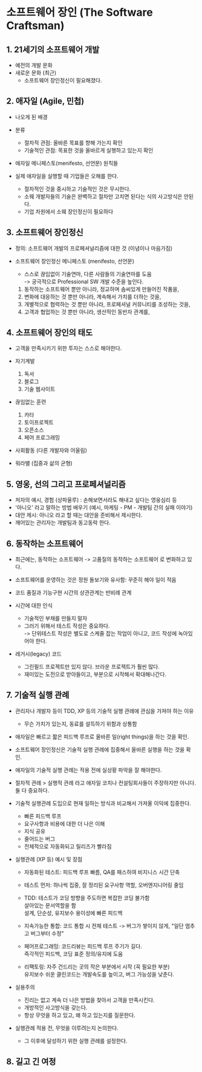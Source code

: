 # 소프트웨어 장인 (The Software Craftsman)

## 1. 21세기의 소프트웨어 개발
- 예전의 개발 문화
- 새로운 문화 (최근)
    - 소프트웨어 장인정신이 필요해졌다.
    

## 2. 애자일 (Agile, 민첩)
- 나오게 된 배경
- 분류
    - 절차적 관점: 올바른 목표를 향해 가는지 확인
    - 기술적인 관점: 목표한 것을 올바르게 실행하고 있는지 확인
    
- 애자일 메니페스토(menifesto, 선언문) 원칙들
- 실제 애자일을 실행할 때 기업들은 오해를 한다.
    - 절차적인 것을 중시하고 기술적인 것은 무시한다.
    - 소웨 개발자들의 기술은 완벽하고 절차만 고치면 된다는 식의 사고방식은 안된다.
    - 기업 차원에서 소웨 장인정신이 필요하다
    

## 3. 소프트웨어 장인정신
- 정의: 소프트웨어 개발의 프로페셔널리즘에 대한 것 (이념이나 마음가짐)
- 소프트웨어 장인정신 메니페스토 (menifesto, 선언문)
    - 스스로 끊임없이 기술연마, 다른 사람들의 기술연마를 도움   
      -> 궁극적으로 Professional SW 개발 수준을 높인다.
      
    1. 동작하는 소프트웨어 뿐만 아니라, 정교하며 솜씨있게 만들어진 작품을,
    2. 변화에 대응하는 것 뿐만 아니라, 계속해서 가치를 더하는 것을,
    3. 개별적으로 협력하는 것 뿐만 아니라, 프로페셔널 커뮤니티를 조성하는 것을,
    4. 고객과 협업하는 것 뿐만 아니라, 생산적인 동반자 관계를,
    
## 4. 소프트웨어 장인의 태도
- 고객을 만족시키기 위한 투자는 스스로 해야한다.
- 자기계발
    1. 독서
    2. 블로그
    3. 기술 웹사이트
    
- 끊임없는 훈련
    1. 카타
    2. 토이프로젝트
    3. 오픈소스
    4. 페어 프로그래밍
    
- 사회활동 (다른 개발자와 어울림)

- 워라밸 (집중과 삶의 균형)

## 5. 영웅, 선의 그리고 프로페셔널리즘
- 저자의 예시, 경험 (상파울루) : 손해보면서라도 해내고 싶다는 영웅심리 등
- '아니오' 라고 말하는 방법 배우기 (예시, 마케팅 - PM - 개발팀 간의 실패 이야기)
- 대안 제시: 아니오 라고 할 때는 대안을 준비해서 제시한다.
- 깨어있는 관리자는 개발팀과 동고동락 한다.

## 6. 동작하는 소프트웨어
- 최근에는, 동작하는 소프트웨어 -> 고품질의 동작하는 소프트웨어 로 변화하고 있다.
- 소프트웨어를 운영하는 것은 정원 돌보기와 유사함: 꾸준히 해야 일이 적음
- 코드 품질과 기능구현 시간의 상관관계는 반비례 관계
- 시간에 대한 인식
    - 기술적인 부채를 만들지 말자
    - 그러기 위해서 테스트 작성은 중요하다.  
    -> 단위테스트 작성은 별도로 스케줄 잡는 작업이 아니고, 코드 작성에 녹아있어야 한다.
      
- 레거시(legacy) 코드
    - 그린필드 프로젝트만 있지 않다. 브라운 프로젝트가 훨씬 많다.
    - 재미있는 도전으로 받아들이고, 부분으로 시작해서 확대해나간다.
    
## 7. 기술적 실행 관례
- 관리자나 개발자 등이 TDD, XP 등의 기술적 실행 관례에 관심을 가져야 하는 이유
  - 무슨 가치가 있는지, 동료를 설득하기 위함과 상통함
  
- 애자일은 빠르고 짧은 피드백 루프로 올바른 일(right things)을 하는 것을 확인.
- 소프트웨어 장인정신은 기술적 실행 관례에 집중해서 올바른 실행을 하는 것을 확인.  

- 애자일의 기술적 실행 관례는 적용 전에 실상황 파악을 잘 해야한다.
- 절차적 관례 > 실행적 관례 라고 애자일 코치나 컨설팅회사들이 주장하지만 아니다. 둘 다 중요하다.

- 기술적 실행관례 도입으로 현재 일하는 방식과 비교해서 가져올 이익에 집중한다.
  - 빠른 피드백 루프
  - 요구사항과 비용에 대한 더 나은 이해
  - 지식 공유
  - 줄어드는 버그
  - 전체적으로 자동화되고 릴리즈가 빨라짐
  
- 실행관례 (XP 등) 예시 및 장점
  - 자동화된 테스트: 피드백 루프 빠름, QA를 패스하여 비지니스 시간 단축
  - 테스트 먼저: 하나씩 집중, 잘 정리된 요구사항 역할, 오버엔지니어링 줄임
  - TDD: 테스트가 코딩 방향을 주도하면 복잡한 코딩 불가함  
        살아있는 문서역할을 함  
        설계, 단순성, 유지보수 용이성에 빠른 피드백
    
  - 지속가능한 통합: 코드 통합 시 전체 테스트 -> 버그가 쌓이지 않게, "일단 멈추고 버그부터 수정"
  - 페어프로그래밍: 코드리뷰는 피드백 루프 주기가 길다.  
      즉각적인 피드백, 코딩 표준 정의/유지에 도움
    
  - 리팩토링: 자주 건드리는 곳의 작은 부분에서 시작 (꼭 필요한 부분)  
      유지보수 쉬운 클린코드는 개발속도를 높이고, 버그 가능성을 낮춘다.
    
- 실용주의
  - 진리는 없고 계속 더 나은 방법을 찾아서 고객을 만족시킨다.
  - 개방적인 사고방식을 갖는다.
  - 항상 무엇을 하고 있고, 왜 하고 있는지를 질문한다.
  
- 실행관례 적용 전, 무엇을 이루려는지 논의한다.
  - 그 이후에 달성하기 위한 실행 관례를 설정한다.
  
## 8. 길고 긴 여정

    

